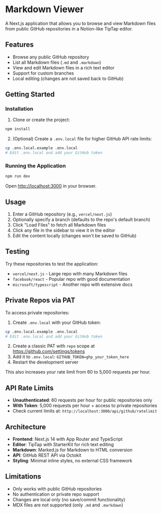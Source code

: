 # Markdown Viewer

A Next.js application that allows you to browse and view Markdown files from public GitHub repositories in a Notion-like TipTap editor.

## Features

- Browse any public GitHub repository
- List all Markdown files (`.md` and `.markdown`)
- View and edit Markdown files in a rich text editor
- Support for custom branches
- Local editing (changes are not saved back to GitHub)

## Getting Started

### Installation

1. Clone or create the project:
```bash
npm install
```

2. (Optional) Create a `.env.local` file for higher GitHub API rate limits:
```bash
cp .env.local.example .env.local
# Edit .env.local and add your GitHub token
```

### Running the Application

```bash
npm run dev
```

Open [http://localhost:3000](http://localhost:3000) in your browser.

## Usage

1. Enter a GitHub repository (e.g., `vercel/next.js`)
2. Optionally specify a branch (defaults to the repo's default branch)
3. Click "Load Files" to fetch all Markdown files
4. Click any file in the sidebar to view it in the editor
5. Edit the content locally (changes won't be saved to GitHub)

## Testing

Try these repositories to test the application:

- `vercel/next.js` - Large repo with many Markdown files
- `facebook/react` - Popular repo with good documentation
- `microsoft/typescript` - Another repo with extensive docs

## Private Repos via PAT

To access private repositories:

1. Create `.env.local` with your GitHub token:
```bash
cp .env.local.example .env.local
# Edit .env.local and add your GitHub token
```

2. Create a classic PAT with `repo` scope at https://github.com/settings/tokens
3. Add it to `.env.local`: `GITHUB_TOKEN=ghp_your_token_here`
4. Restart the development server

This also increases your rate limit from 60 to 5,000 requests per hour.

## API Rate Limits

- **Unauthenticated**: 60 requests per hour for public repositories only
- **With Token**: 5,000 requests per hour + access to private repositories
- Check current limits at: `http://localhost:3000/api/github/ratelimit`

## Architecture

- **Frontend**: Next.js 14 with App Router and TypeScript
- **Editor**: TipTap with StarterKit for rich text editing
- **Markdown**: Marked.js for Markdown to HTML conversion
- **API**: GitHub REST API via Octokit
- **Styling**: Minimal inline styles, no external CSS framework

## Limitations

- Only works with public GitHub repositories
- No authentication or private repo support
- Changes are local only (no save/commit functionality)
- MDX files are not supported (only `.md` and `.markdown`)
